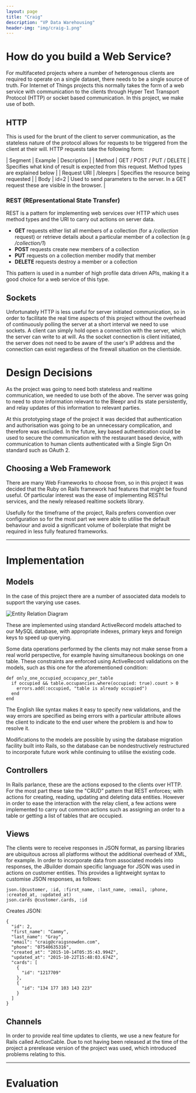 ```yaml
---
layout: page
title: "Craig"
description: "VP Data Warehousing"
header-img: "img/craig-1.png"
---
```




# How do you build a Web Service?
For multifaceted projects where a number of heterogenous clients are required to operate on a single dataset, there needs to be a single source of truth. For Internet of Things projects this normally takes the form of a web service with communication to the clients through Hyper Text Transport Protocol (HTTP) or socket based communication. In this project, we make use of both.

## HTTP
This is used for the brunt of the client to server communication, as the stateless nature of the protocol allows for requests to be triggered from the client at their will. HTTP requests take the following form:

| Segment | Example | Description |
| Method | GET / POST / PUT / DELETE | Specifies what kind of result is expected from this request. Method types are explained below |
| Request URI | /bleeprs | Specifies the resource being requested |
| Body | id=2 | Used to send parameters to the server. In a GET request these are visible in the browser. |

### REST (REpresentational State Transfer)
REST is a pattern for implementing web services over HTTP which uses method types and the URI to carry out actions on server data.

* **GET** requests either list all members of a collection (for a */collection* request) or retrieve details about a particular member of a collection (e.g */collection/1*)
* **POST** requests create new members of a collection
* **PUT** requests on a collection member modify that member
* **DELETE** requests destroy a member or a collection

This pattern is used in a number of high profile data driven APIs, making it a good choice for a web service of this type.

## Sockets
Unfortunately HTTP is less useful for server initiated communication, so in order to facilitate the real time aspects of this project without the overhead of continuously polling the server at a short interval we need to use sockets. A client can simply hold open a connection with the server, which the server can write to at will. As the socket connection is client initiated, the server does not need to be aware of the user's IP address and the connection can exist regardless of the firewall situation on the clientside.

# Design Decisions
As the project was going to need both stateless and realtime communication, we needed to use both of the above. The server was going to need to store information relevant to the Bleepr and its state persistently, and relay updates of this information to relevant parties.

At this prototyping stage of the project it was decided that authentication and authorisation was going to be an unnecessary complication, and therefore was excluded. In the future, key based authentication could be used to secure the communication with the restaurant based device, with communication to human clients authenticated with a Single Sign On standard such as OAuth 2.

## Choosing a Web Framework
There are many Web Frameworks to choose from, so in this project it was decided that the Ruby on Rails framework had features that might be found useful. Of particular interest was the ease of implementing RESTful services, and the newly released realtime sockets library.

Usefully for the timeframe of the project, Rails prefers convention over configuration so for the most part we were able to utilise the default behaviour and avoid a significant volume of boilerplate that might be required in less fully featured frameworks.

<hr>

# Implementation

## Models

In the case of this project there are a number of associated data models to support the varying use cases.

![Entity Relation Diagram](../img/erd.png)

These are implemented using standard ActiveRecord models attached to our MySQL database, with appropriate indexes, primary keys and foreign keys to speed up querying.

Some data operations performed by the clients may not make sense from a real world perspective, for example having simultaneous bookings on one table. These constraints are enforced using ActiveRecord validations on the models, such as this one for the aforementioned condition:

    def only_one_occupied_occupancy_per_table
      if occupied && table.occupancies.where(occupied: true).count > 0
        errors.add(:occupied, "table is already occupied")
      end
    end

The English like syntax makes it easy to specify new validations, and the way errors are specified as being errors with a particular attribute allows the client to indicate to the end user where the problem is and how to resolve it.

Modifications to the models are possible by using the database migration facility built into Rails, so the database can be nondestructively restructured to incorporate future work while continuing to utilise the existing code.

## Controllers

In Rails parlance, these are the actions exposed to the clients over HTTP. For the most part these take the "CRUD" pattern that REST enforces; with actions for creating, reading, updating and deleting data entities. However in order to ease the interaction with the relay client, a few actions were implemented to carry out common actions such as assigning an order to a table or getting a list of tables that are occupied.

## Views

The clients were to receive responses in JSON format, as parsing libraries are ubiquitous across all platforms without the additional overhead of XML, for example. In order to incorporate data from associated models into responses, the JBuilder domain specific language for JSON was used in actions on customer entities. This provides a lightweight syntax to customise JSON responses, as follows:

    json.(@customer, :id, :first_name, :last_name, :email, :phone, :created_at, :updated_at)
    json.cards @customer.cards, :id

Creates JSON:

    {
      "id": 2,
      "first_name": "Cammy",
      "last_name": "Gray",
      "email": "craig@craigsnowden.com",
      "phone": "07540635316",
      "created_at": "2015-10-14T05:35:43.994Z",
      "updated_at": "2015-10-22T15:48:03.674Z",
      "cards": [
        {
          "id": "1217709"
        },
        {
          "id": "134 177 103 143 223"
        }
      ]
    }

## Channels

In order to provide real time updates to clients, we use a new feature for Rails called ActionCable. Due to not having been released at the time of the project a prerelease version of the project was used, which introduced problems relating to this.



<hr>

# Evaluation
